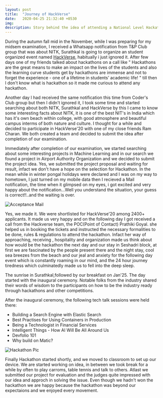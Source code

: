 ```yaml
---
layout: post
title:  "Journey of HackVerse"
date:   2020-04-25 21:32:40 +0530
img:
description: Story behind the idea of attending a National Level Hackathon (HackVerse) at NITK, Surathkal which was my first Hackathon
---
```


During the autumn fall mid in the November, while I was preparing for my midsem examination, I received a Whatsapp notification from T&P Club group that was about NITK, Surathkal is going to organize an student organized event named [HackVerse](https://hackverse.nitk.ac.in/), habitually i just ignored it. After few days one of my friends talked about hackathons on a call like " Hackathons are the great means to make an impact on the lives of the students and also the learning curve students get by hackathons are immense and not to forget the experience - one of a lifetime in students’ academic life! " till then I don't know what is hackathon so it made me curious to attend any hackathon. 

Another day I had received the same notification this time from Coder's Club group but then I didn't ignored it, I took some time and started searching about both NITK, Surathkal and HackVerse by this I came to know some interesting facts about NITK, it is one of the best NIT's in India which has it's own beach within college, with good atmosphere and beautiful campus interms of both nature and culture. I thought for a while and decided to participate in HackVerse'20 with one of my close friends Ram Charan. We both created a team and decided to submit the idea after completion of our examination. 

Immediately after completion of our examination, we started searching about some interesting projects in Machine Learning and in our search we found a project in Airport Authority Organization and we decided to submit the project idea. Yes, we submitted the project proposal and waiting  for result, infact we don't have a hope on the selection for Hackathon. In the mean while in winter pongal holidays were declared and  I was on my way to hometown, I just turned on my mobile data then I recieved a Mail notification, the time when it glimpsed on my eyes, i got excited and very happy about the notification...Well you understand the situation, your guess is correct!!..and the waiting is over.

![Acceptance Mail]({{"/assets/img/hackverse.jpg"}})

Yes, we made it. We were shortlisted for HackVerse'20 among 2400+ applicants. It made us very happy and on the following day I got received a call from the Hackverse team, the POC(Point of Contact) Prathiki Goyal. she helped us in booking the tickets and instructed the necessary formalities to be done, rules & regulations to attend the hackathon. Infact her way of approaching, receiving , hospitality and organization made us think about how would be the hackathon the next day and our stay in Seshadri block, at first we are fascinated by the people present there and the night stay, cool sea breezes from the beach and our jeal and anxiety for the following day event which is constantly roaming in our mind, and the 24 hour journey tiredness which culminatedly made us to fell into the deep sleep. 

The sunrise in Surathkal,followed by our breakfast on Jan'25. The day started with the inaugural ceremony. Notable folks from the industry shared their words of wisdom to the participants on how to be the industry ready through hackathons and other competitions. 

After the inaugural ceremony, the following tech talk sessions were held there: 

- Building a Search Engine with Elastic Search
- Best Practises for Using Containers in Production 
- Being a Technologist in Financial Services 
- Intelligent Things - How AI Will Be All Around Us 
- Devfolio 101 
- Why build on Matic? 

![Hackathon Pic]({{"/assets/img/hackverse_pic.jpg"}})

Finally Hackathon started shortly, and we moved to classroom to set up our device. We are started working on idea, in between we took break for a while by often to play carroms, table tennis and talk to others. Atlast we submitted our project for evaluation and the judges quite impressed with our idea and approch in solving the issue. Even though we hadn't won the hackathon we are happy because the hackathon was beyond our expectaions and we enjoyed every movement.  

